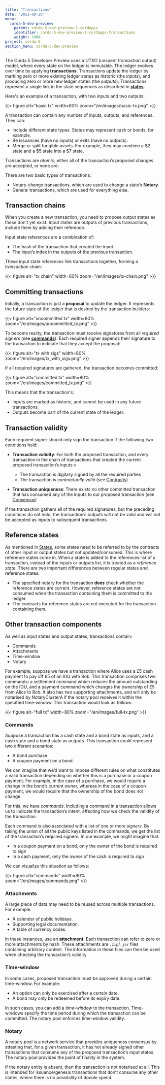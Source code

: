 ```yaml
---
title: "Transactions"
date: '2021-09-20'
menu:
  corda-5-dev-preview:
    parent: corda-5-dev-preview-1-cordapps
    identifier: corda-5-dev-preview-1-cordapps-transactions
    weight: 1600
project: corda-5
section_menu: corda-5-dev-preview
---
```


The Corda 5 Developer Preview uses a *UTXO* (unspent transaction output) model, where every state on the ledger is immutable. The ledger
evolves over time by applying **transactions**. Transactions update the ledger by marking zero or more existing ledger states
as historic (the *inputs*), and producing zero or more new ledger states (the *outputs*). Transactions represent a
single link in the state sequences as described in **[states](key-concepts-states.md)**.

Here's an example of a transaction, with two inputs and two outputs:

{{< figure alt="basic tx" width=80% zoom="/en/images/basic-tx.png" >}}

A transaction can contain any number of inputs, outputs, and references. They can:

* Include different state types. States may represent cash or bonds, for example.
* Be issuances (have no inputs) or exits (have no outputs).
* Merge or split fungible assets. For example, they may combine a $2 state and a $5 state into a $7 state.

Transactions are *atomic*; either all of the transaction’s proposed changes are accepted, or none are.

There are two basic types of transactions:

* Notary-change transactions, which are used to change a state’s **Notary**.
* General transactions, which are used for everything else.

## Transaction chains

When you create a new transaction, you need to propose output states as these don't yet exist. Input
states are outputs of previous transactions, include them by adding their reference.

Input state references are a combination of:

* The hash of the transaction that created the input.
* The input’s index in the outputs of the previous transaction.

These input state references link transactions together, forming a *transaction chain*:

{{< figure alt="tx chain" width=80% zoom="/en/images/tx-chain.png" >}}

## Committing transactions

Initially, a transaction is just a **proposal** to update the ledger. It represents the future state of the ledger
that is desired by the transaction builders:

{{< figure alt="uncommitted tx" width=80% zoom="/en/images/uncommitted_tx.png" >}}

To become reality, the transaction must receive signatures from all *required signers*
(see **[commands](#commands)**). Each required signer appends their signature to the transaction to indicate that
they accept the proposal:

{{< figure alt="tx with sigs" width=80% zoom="/en/images/tx_with_sigs.png" >}}

If all required signatures are gathered, the transaction becomes committed:

{{< figure alt="committed tx" width=80% zoom="/en/images/committed_tx.png" >}}

This means that the transaction's:

* Inputs are marked as historic, and cannot be used in any future transactions.
* Outputs become part of the current state of the ledger.

## Transaction validity

Each required signer should only sign the transaction if the following two conditions hold:

* **Transaction validity**: For both the proposed transaction, and every transaction in the chain of transactions
that created the current proposed transaction’s inputs:>

  * The transaction is digitally signed by all the required parties
  * The transaction is *contractually valid* (see [Contracts](key-concepts-contracts.md))

* **Transaction uniqueness**: There exists no other committed transaction that has consumed any of the inputs to
our proposed transaction (see [Consensus](key-concepts-consensus.md))

If the transaction gathers all of the required signatures, but the preceding conditions do not hold, the transaction’s outputs
will not be valid and will not be accepted as inputs to subsequent transactions.

## Reference states

As mentioned in [States](key-concepts-states.md), some states need to be referred to by the contracts of other input or output
states but not updated/consumed. This is where reference states come in. When a state is added to the references list of
a transaction, instead of the inputs or outputs list, it is treated as a *reference state*. There are two important
differences between regular states and reference states:

* The specified notary for the transaction **does** check whether the reference states are current. However, reference
states are not consumed when the transaction containing them is committed to the ledger.
* The contracts for reference states are not executed for the transaction containing them.

## Other transaction components

As well as input states and output states, transactions contain:

* Commands
* Attachments
* Time-window
* Notary

For example, suppose we have a transaction where Alice uses a £5 cash payment to pay off £5 of an IOU with Bob.
This transaction comprises two commands: a settlement command which reduces the amount outstanding on the IOU, and a payment command which changes the ownership of £5 from Alice to Bob. It also
has two supporting attachments, and will only be notarised by NotaryClusterA if the notary pool
receives it within the specified time-window. This transaction would look as follows:

{{< figure alt="full tx" width=80% zoom="/en/images/full-tx.png" >}}

### Commands

Suppose a transaction has a cash state and a bond state as inputs, and a cash state and a bond state as
outputs. This transaction could represent two different scenarios:

* A bond purchase.
* A coupon payment on a bond.

We can imagine that we’d want to impose different rules on what constitutes a valid transaction depending on whether
this is a purchase or a coupon payment. For example, in the case of a purchase, we would require a change in the bond’s
current owner, whereas in the case of a coupon payment, we would require that the ownership of the bond does not
change.

For this, we have *commands*. Including a command in a transaction allows us to indicate the transaction’s intent,
affecting how we check the validity of the transaction.

Each command is also associated with a list of one or more *signers*. By taking the union of all the public keys
listed in the commands, we get the list of the transaction’s required signers. In our example, we might imagine that:

* In a coupon payment on a bond, only the owner of the bond is required to sign
* In a cash payment, only the owner of the cash is required to sign

We can visualize this situation as follows:

{{< figure alt="commands" width=80% zoom="/en/images/commands.png" >}}

### Attachments

A large piece of data may need to be reused across multiple transactions. For example:

* A calendar of public holidays.
* Supporting legal documentation.
* A table of currency codes.

In these instances, use an **attachment**. Each transaction can refer to zero or more attachments by hash. These
attachments are `.zip`/`.jar` files containing arbitrary content. The information in these files can then be
used when checking the transaction’s validity.

### Time-window

In some cases, proposed transaction must be approved during a certain time-window. For example:

* An option can only be exercised after a certain date.
* A bond may only be redeemed before its expiry date.

In such cases, you can add a *time-window* to the transaction. Time-windows specify the time period during which the
transaction can be committed. The notary pool enforces time-window validity.

### Notary

A notary pool is a network service that provides uniqueness consensus by attesting that, for a given transaction,
it has not already signed other transactions that consume any of the proposed transaction’s input states.
The notary pool provides the point of finality in the system.

If the notary entity is absent, then the transaction is not notarised at all. This is intended for
issuance/genesis transactions that don’t consume any other states, where there is no possibility of double spend.
